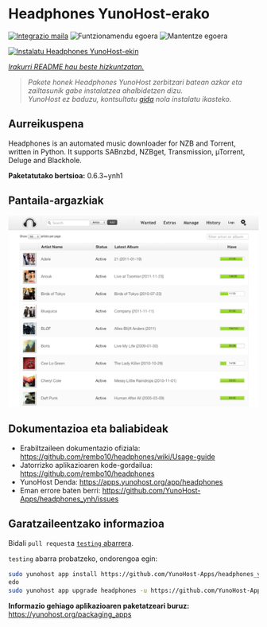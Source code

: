 <!--
Ohart ongi: README hau automatikoki sortu da <https://github.com/YunoHost/apps/tree/master/tools/readme_generator>ri esker
EZ editatu eskuz.
-->

# Headphones YunoHost-erako

[![Integrazio maila](https://dash.yunohost.org/integration/headphones.svg)](https://ci-apps.yunohost.org/ci/apps/headphones/) ![Funtzionamendu egoera](https://ci-apps.yunohost.org/ci/badges/headphones.status.svg) ![Mantentze egoera](https://ci-apps.yunohost.org/ci/badges/headphones.maintain.svg)

[![Instalatu Headphones YunoHost-ekin](https://install-app.yunohost.org/install-with-yunohost.svg)](https://install-app.yunohost.org/?app=headphones)

*[Irakurri README hau beste hizkuntzatan.](./ALL_README.md)*

> *Pakete honek Headphones YunoHost zerbitzari batean azkar eta zailtasunik gabe instalatzea ahalbidetzen dizu.*  
> *YunoHost ez baduzu, kontsultatu [gida](https://yunohost.org/install) nola instalatu ikasteko.*

## Aurreikuspena

Headphones is an automated music downloader for NZB and Torrent, written in Python. It supports SABnzbd, NZBget, Transmission, µTorrent, Deluge and Blackhole.


**Paketatutako bertsioa:** 0.6.3~ynh1

## Pantaila-argazkiak

![Headphones(r)en pantaila-argazkia](./doc/screenshots/screenshot01.png)

## Dokumentazioa eta baliabideak

- Erabiltzaileen dokumentazio ofiziala: <https://github.com/rembo10/headphones/wiki/Usage-guide>
- Jatorrizko aplikazioaren kode-gordailua: <https://github.com/rembo10/headphones>
- YunoHost Denda: <https://apps.yunohost.org/app/headphones>
- Eman errore baten berri: <https://github.com/YunoHost-Apps/headphones_ynh/issues>

## Garatzaileentzako informazioa

Bidali `pull request`a [`testing` abarrera](https://github.com/YunoHost-Apps/headphones_ynh/tree/testing).

`testing` abarra probatzeko, ondorengoa egin:

```bash
sudo yunohost app install https://github.com/YunoHost-Apps/headphones_ynh/tree/testing --debug
edo
sudo yunohost app upgrade headphones -u https://github.com/YunoHost-Apps/headphones_ynh/tree/testing --debug
```

**Informazio gehiago aplikazioaren paketatzeari buruz:** <https://yunohost.org/packaging_apps>
